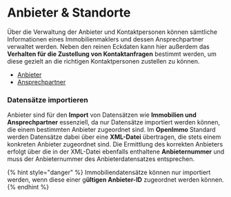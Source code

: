 # Anbieter & Standorte

Über die Verwaltung der Anbieter und Kontaktpersonen können sämtliche Informationen eines Immobilienmaklers und dessen Ansprechpartner verwaltet werden. Neben den reinen Eckdaten kann hier außerdem das **Verhalten für die Zustellung von Kontaktanfragen** bestimmt werden, um diese gezielt an die richtigen Kontaktpersonen zustellen zu können.

* [Anbieter](anbieter.md)
* [Ansprechpartner](ansprechpartner.md)

### Datensätze importieren

Anbieter sind für den **Import** von Datensätzen wie **Immobilien und Ansprechpartner** essenziell, da nur Datensätze importiert werden können, die einem bestimmten Anbieter zugeordnet sind. Im **OpenImmo** Standard werden Datensätze dabei über eine **XML-Datei** übertragen, die stets einem konkreten Anbieter zugeordnet sind. Die Ermittlung des korrekten Anbieters erfolgt über die in der XML-Datei ebenfalls enthaltene **Anbieternummer** und muss der Anbieternummer des Anbieterdatensatzes entsprechen.

{% hint style="danger" %}
Immobiliendatensätze können nur importiert werden, wenn diese einer g**ültigen Anbieter-ID** zugeordnet werden können.
{% endhint %}
